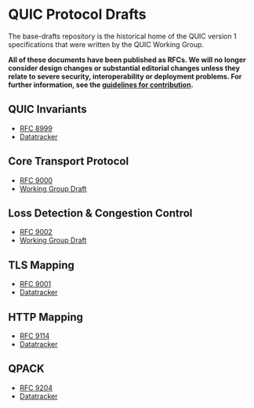 # QUIC Protocol Drafts

The base-drafts repository is the historical home of the QUIC version 1
specifications that were written by the QUIC Working Group.

**All of these documents have been published as RFCs. We will no longer consider
design changes or substantial editorial changes unless they relate to severe
security, interoperability or deployment problems. For further information, see
the [guidelines for
contribution](https://github.com/quicwg/base-drafts/blob/main/CONTRIBUTING.md).**

## QUIC Invariants

* [RFC 8999](https://quicwg.org/base-drafts/rfc8999.html)
* [Datatracker](https://datatracker.ietf.org/doc/html/draft-ietf-quic-invariants)

## Core Transport Protocol

* [RFC 9000](https://quicwg.org/base-drafts/rfc9000.html)
* [Working Group Draft](https://datatracker.ietf.org/doc/html/draft-ietf-quic-transport)

## Loss Detection & Congestion Control

* [RFC 9002](https://quicwg.org/base-drafts/rfc9002.html)
* [Working Group Draft](https://datatracker.ietf.org/doc/html/draft-ietf-quic-recovery)

## TLS Mapping

* [RFC 9001](https://quicwg.org/base-drafts/rfc9001.html)
* [Datatracker](https://datatracker.ietf.org/doc/html/draft-ietf-quic-tls)

## HTTP Mapping

* [RFC 9114](https://quicwg.org/base-drafts/rfc9114.html)
* [Datatracker](https://datatracker.ietf.org/doc/html/draft-ietf-quic-http)

## QPACK

* [RFC 9204](https://quicwg.org/base-drafts/rfc9204.html)
* [Datatracker](https://datatracker.ietf.org/doc/html/draft-ietf-quic-qpack)
